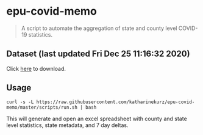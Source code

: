 # epu-covid-memo

> A script to automate the aggregation of state and county level COVID-19 statistics.

<!-- tmpl start -->

## Dataset (last updated Fri Dec 25 11:16:32 2020)

Click [here](https://covid-artifacts.s3.amazonaws.com/records/2020-12-25-111631-covid_artifact.xls) to download.

<!-- tmpl end -->

## Usage

```
curl -s -L https://raw.githubusercontent.com/katharinekurz/epu-covid-memo/master/scripts/run.sh | bash
```

This will generate and open an excel spreadsheet with county and state level statistics, state metadata, and 7 day deltas.